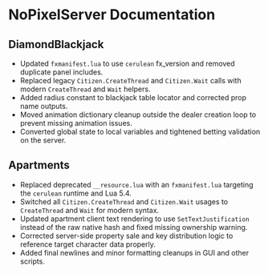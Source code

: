 # NoPixelServer Documentation

## DiamondBlackjack
- Updated `fxmanifest.lua` to use `cerulean` fx_version and removed duplicate panel includes.
- Replaced legacy `Citizen.CreateThread` and `Citizen.Wait` calls with modern `CreateThread` and `Wait` helpers.
- Added radius constant to blackjack table locator and corrected prop name outputs.
- Moved animation dictionary cleanup outside the dealer creation loop to prevent missing animation issues.
- Converted global state to local variables and tightened betting validation on the server.

## Apartments
- Replaced deprecated `__resource.lua` with an `fxmanifest.lua` targeting the `cerulean` runtime and Lua 5.4.
- Switched all `Citizen.CreateThread` and `Citizen.Wait` usages to `CreateThread` and `Wait` for modern syntax.
- Updated apartment client text rendering to use `SetTextJustification` instead of the raw native hash and fixed missing ownership warning.
- Corrected server-side property sale and key distribution logic to reference target character data properly.
- Added final newlines and minor formatting cleanups in GUI and other scripts.
